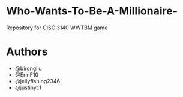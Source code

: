 # Who-Wants-To-Be-A-Millionaire-
Repository for CISC 3140 WWTBM game



# Authors
- @birongliu
- @ErinF10
- @jellyfishing2346
- @justinyc1